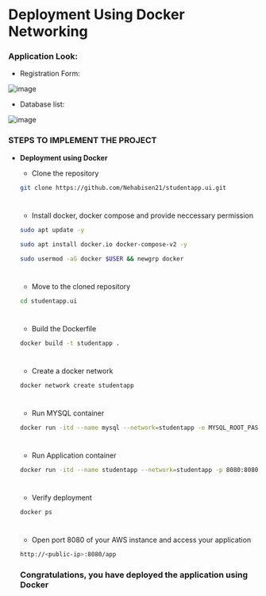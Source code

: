 # Deployment Using Docker Networking

### Application Look:
- Registration Form:

![image](https://github.com/user-attachments/assets/58e841f0-497e-424c-a1bb-444febddd8c8)

- Database list:

![image](https://github.com/user-attachments/assets/bdb9dded-5083-4cdd-9af8-4a1c27019fcc)


### STEPS TO IMPLEMENT THE PROJECT
- **<p id="Docker">Deployment using Docker</p>**
  - Clone the repository
  ```bash
  git clone https://github.com/Nehabisen21/studentapp.ui.git
  ```
  #
  - Install docker, docker compose and provide neccessary permission
  ```bash
  sudo apt update -y

  sudo apt install docker.io docker-compose-v2 -y

  sudo usermod -aG docker $USER && newgrp docker
  ``` 
  #
  - Move to the cloned repository
  ```bash
  cd studentapp.ui
  ```
  #
  - Build the Dockerfile
  ```bash
  docker build -t studentapp .
  ```
  #
  - Create a docker network
  ```bash
  docker network create studentapp
  ```
  #
  - Run MYSQL container
  ```bash
  docker run -itd --name mysql --network=studentapp -e MYSQL_ROOT_PASSWORD=root -e MYSQL_DATABASE=studentapp -v "$(pwd)/student.sql":/docker-entrypoint-initdb.d/init.sql  mysql
  ```
  #
  - Run Application container
  ```bash
  docker run -itd --name studentapp --network=studentapp -p 8080:8080 studentapp
  ```
  #
  - Verify deployment
  ```bash
  docker ps
  ```
  # 
  - Open port 8080 of your AWS instance and access your application
  ```bash
  http://<public-ip>:8080/app
  ```
  ### Congratulations, you have deployed the application using Docker 
